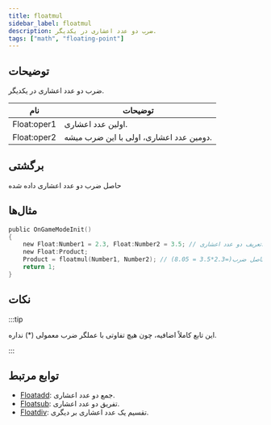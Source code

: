 ```yaml
---
title: floatmul
sidebar_label: floatmul
description: ضرب دو عدد اعشاری در یکدیگر.
tags: ["math", "floating-point"]
---
```


<LowercaseNote />

## توضیحات

ضرب دو عدد اعشاری در یکدیگر.

| نام         | توضیحات                                      |
| ----------- | -------------------------------------------- |
| Float:oper1 | اولین عدد اعشاری.                            |
| Float:oper2 | دومین عدد اعشاری، اولی با این ضرب میشه.     |

## برگشتی

حاصل ضرب دو عدد اعشاری داده شده

## مثال‌ها

```c
public OnGameModeInit()
{
    new Float:Number1 = 2.3, Float:Number2 = 3.5; // تعریف دو عدد اعشاری، Number1 (2.3) و Number2 (3.5)
    new Float:Product;
    Product = floatmul(Number1, Number2); // ذخیره حاصل ضرب(=2.3*3.5 = 8.05) Number1 و Number2 در عدد اعشاری "Product"
    return 1;
}
```

## نکات

:::tip

این تابع کاملاً اضافیه، چون هیچ تفاوتی با عملگر ضرب معمولی (\*) نداره.

:::

## توابع مرتبط

- [Floatadd](Floatadd): جمع دو عدد اعشاری.
- [Floatsub](Floatsub): تفریق دو عدد اعشاری.
- [Floatdiv](Floatdiv): تقسیم یک عدد اعشاری بر دیگری.